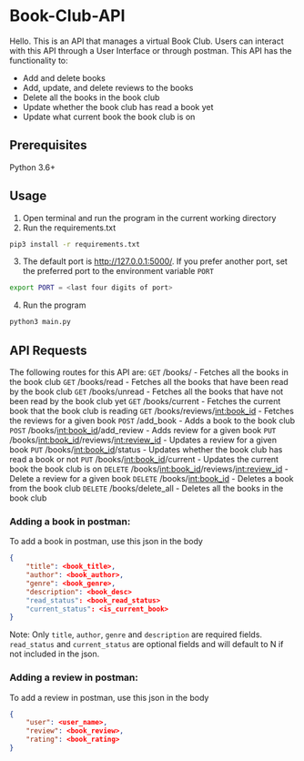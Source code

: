 # Book-Club-API
Hello. This is an API that manages a virtual Book Club. Users can interact with this API through a User Interface or through postman.
This API has the functionality to:
- Add and delete books
- Add, update, and delete reviews to the books
- Delete all the books in the book club
- Update whether the book club has read a book yet
- Update what current book the book club is on
## Prerequisites
Python 3.6+
## Usage
1. Open terminal and run the program in the current working directory
2. Run the requirements.txt
```bash
pip3 install -r requirements.txt
```
3. The default port is http://127.0.0.1:5000/. If you prefer another port, set the preferred port to the environment variable `PORT`
```bash
export PORT = <last four digits of port>
```
4. Run the program
```bash
python3 main.py
```
## API Requests
The following routes for this API are:
```GET``` <port>/books/ - Fetches all the books in the book club
```GET``` <port>/books/read - Fetches all the books that have been read by the book club
```GET``` <port>/books/unread - Fetches all the books that have not been read by the book club yet
```GET``` <port>/books/current - Fetches the current book that the book club is reading
```GET``` <port>/books/reviews/<int:book_id> - Fetches the reviews for a given book
```POST``` <port>/add_book - Adds a book to the book club
```POST``` <port>/books/<int:book_id>/add_review - Adds review for a given book
```PUT``` <port>/books/<int:book_id>/reviews/<int:review_id> - Updates a review for a given book
```PUT``` <port>/books/<int:book_id>/status - Updates whether the book club has read a book or not
```PUT``` <port>/books/<int:book_id>/current - Updates the current book the book club is on
```DELETE``` <port>/books/<int:book_id>/reviews/<int:review_id> - Delete a review for a given book
```DELETE``` <port>/books/<int:book_id> - Deletes a book from the book club
```DELETE``` <port>/books/delete_all - Deletes all the books in the book club

### Adding a book in postman:
To add a book in postman, use this json in the body
```json
{
    "title": <book_title>,
    "author": <book_author>,
    "genre": <book_genre>,
    "description": <book_desc>
    "read_status": <book_read_status>
    "current_status": <is_current_book>
}
```
Note: Only `title`, `author`, `genre` and `description` are required fields. `read_status` and `current_status` are optional fields and will default to N if not included in the json.

### Adding a review in postman:
To add a review in postman, use this json in the body
```json
{
    "user": <user_name>,
    "review": <book_review>,
    "rating": <book_rating>
}
```






